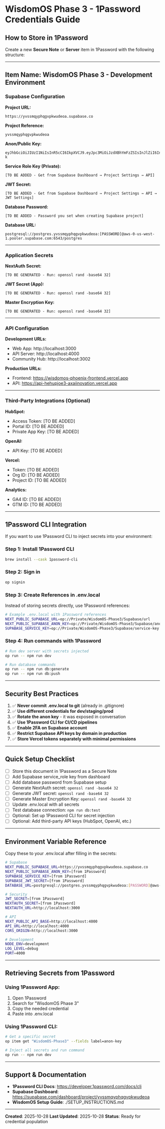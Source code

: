 # WisdomOS Phase 3 - 1Password Credentials Guide

## How to Store in 1Password

Create a new **Secure Note** or **Server** item in 1Password with the following structure:

---

## Item Name: WisdomOS Phase 3 - Development Environment

### Supabase Configuration

**Project URL:**
```
https://yvssmqyphqgvpkwudeoa.supabase.co
```

**Project Reference:**
```
yvssmqyphqgvpkwudeoa
```

**Anon/Public Key:**
```
eyJhbGciOiJIUzI1NiIsInR5cCI6IkpXVCJ9.eyJpc3MiOiJzdXBhYmFzZSIsInJlZiI6Inl2c3NtcXlwaHFndnBrd3VkZW9hIiwicm9sZSI6ImFub24iLCJpYXQiOjE3NTYwMDU4NjQsImV4cCI6MjA3MTU4MTg2NH0.3sPL2dBVvs6prTLb5hIjrPjoJRKOoSR4XSpYPZbFl-k
```

**Service Role Key (Private):**
```
[TO BE ADDED - Get from Supabase Dashboard → Project Settings → API]
```

**JWT Secret:**
```
[TO BE ADDED - Get from Supabase Dashboard → Project Settings → API → JWT Settings]
```

**Database Password:**
```
[TO BE ADDED - Password you set when creating Supabase project]
```

**Database URL:**
```
postgresql://postgres.yvssmqyphqgvpkwudeoa:[PASSWORD]@aws-0-us-west-1.pooler.supabase.com:6543/postgres
```

---

### Application Secrets

**NextAuth Secret:**
```
[TO BE GENERATED - Run: openssl rand -base64 32]
```

**JWT Secret (App):**
```
[TO BE GENERATED - Run: openssl rand -base64 32]
```

**Master Encryption Key:**
```
[TO BE GENERATED - Run: openssl rand -base64 32]
```

---

### API Configuration

**Development URLs:**
- Web App: http://localhost:3000
- API Server: http://localhost:4000
- Community Hub: http://localhost:3002

**Production URLs:**
- Frontend: https://wisdomos-phoenix-frontend.vercel.app
- API: https://api-hehupjoe3-axaiinovation.vercel.app

---

### Third-Party Integrations (Optional)

**HubSpot:**
- Access Token: [TO BE ADDED]
- Portal ID: [TO BE ADDED]
- Private App Key: [TO BE ADDED]

**OpenAI:**
- API Key: [TO BE ADDED]

**Vercel:**
- Token: [TO BE ADDED]
- Org ID: [TO BE ADDED]
- Project ID: [TO BE ADDED]

**Analytics:**
- GA4 ID: [TO BE ADDED]
- GTM ID: [TO BE ADDED]

---

## 1Password CLI Integration

If you want to use 1Password CLI to inject secrets into your environment:

### Step 1: Install 1Password CLI
```bash
brew install --cask 1password-cli
```

### Step 2: Sign in
```bash
op signin
```

### Step 3: Create References in .env.local

Instead of storing secrets directly, use 1Password references:

```bash
# Example .env.local with 1Password references
NEXT_PUBLIC_SUPABASE_URL=op://Private/WisdomOS-Phase3/Supabase/url
NEXT_PUBLIC_SUPABASE_ANON_KEY=op://Private/WisdomOS-Phase3/Supabase/anon-key
SUPABASE_SERVICE_KEY=op://Private/WisdomOS-Phase3/Supabase/service-key
```

### Step 4: Run commands with 1Password
```bash
# Run dev server with secrets injected
op run -- npm run dev

# Run database commands
op run -- npm run db:generate
op run -- npm run db:push
```

---

## Security Best Practices

1. ✅ **Never commit .env.local to git** (already in .gitignore)
2. ✅ **Use different credentials for dev/staging/prod**
3. ✅ **Rotate the anon key** - it was exposed in conversation
4. ✅ **Use 1Password CLI for CI/CD pipelines**
5. ✅ **Enable 2FA on Supabase account**
6. ✅ **Restrict Supabase API keys by domain in production**
7. ✅ **Store Vercel tokens separately with minimal permissions**

---

## Quick Setup Checklist

- [ ] Store this document in 1Password as a Secure Note
- [ ] Add Supabase service_role key from dashboard
- [ ] Add database password from Supabase setup
- [ ] Generate NextAuth secret: `openssl rand -base64 32`
- [ ] Generate JWT secret: `openssl rand -base64 32`
- [ ] Generate Master Encryption Key: `openssl rand -base64 32`
- [ ] Update .env.local with all secrets
- [ ] Test database connection: `npm run db:test`
- [ ] Optional: Set up 1Password CLI for secret injection
- [ ] Optional: Add third-party API keys (HubSpot, OpenAI, etc.)

---

## Environment Variable Reference

Copy these to your .env.local after filling in the secrets:

```bash
# Supabase
NEXT_PUBLIC_SUPABASE_URL=https://yvssmqyphqgvpkwudeoa.supabase.co
NEXT_PUBLIC_SUPABASE_ANON_KEY=[from 1Password]
SUPABASE_SERVICE_KEY=[from 1Password]
SUPABASE_JWT_SECRET=[from 1Password]
DATABASE_URL=postgresql://postgres.yvssmqyphqgvpkwudeoa:[PASSWORD]@aws-0-us-west-1.pooler.supabase.com:6543/postgres

# Security
JWT_SECRET=[from 1Password]
NEXTAUTH_SECRET=[from 1Password]
NEXTAUTH_URL=http://localhost:3000

# API
NEXT_PUBLIC_API_BASE=http://localhost:4000
API_URL=http://localhost:4000
CORS_ORIGIN=http://localhost:3000

# Development
NODE_ENV=development
LOG_LEVEL=debug
PORT=4000
```

---

## Retrieving Secrets from 1Password

### Using 1Password App:
1. Open 1Password
2. Search for "WisdomOS Phase 3"
3. Copy the needed credential
4. Paste into .env.local

### Using 1Password CLI:
```bash
# Get a specific secret
op item get "WisdomOS-Phase3" --fields label=anon-key

# Inject all secrets and run command
op run -- npm run dev
```

---

## Support & Documentation

- **1Password CLI Docs**: https://developer.1password.com/docs/cli
- **Supabase Dashboard**: https://supabase.com/dashboard/project/yvssmqyphqgvpkwudeoa
- **WisdomOS Setup Guide**: ./SETUP_INSTRUCTIONS.md

---

**Created**: 2025-10-28
**Last Updated**: 2025-10-28
**Status**: Ready for credential population
